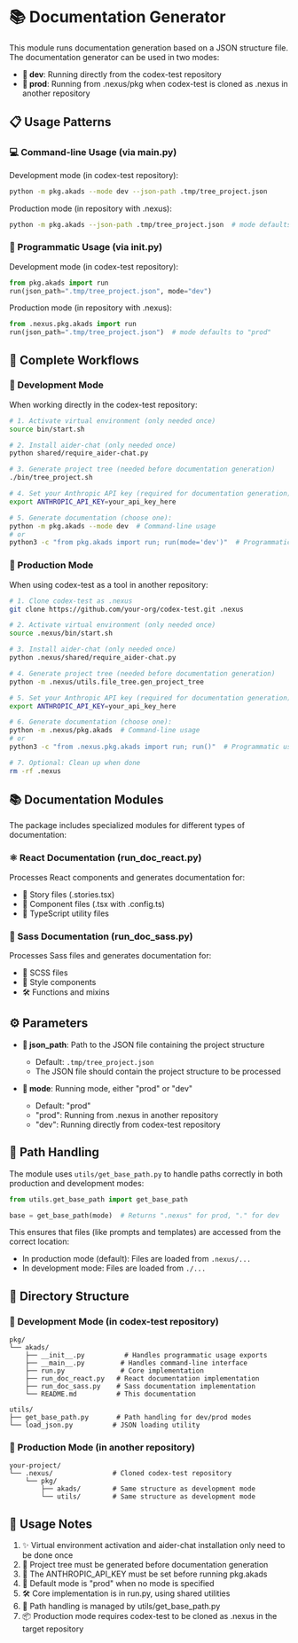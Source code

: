 # 📚 Documentation Generator

This module runs documentation generation based on a JSON structure file. The documentation generator can be used in two modes:
- **🔧 dev**: Running directly from the codex-test repository
- **🚀 prod**: Running from .nexus/pkg when codex-test is cloned as .nexus in another repository

## 📋 Usage Patterns

### 💻 Command-line Usage (via __main__.py)

Development mode (in codex-test repository):
```bash
python -m pkg.akads --mode dev --json-path .tmp/tree_project.json
```

Production mode (in repository with .nexus):
```bash
python -m pkg.akads --json-path .tmp/tree_project.json  # mode defaults to "prod"
```

### 🔧 Programmatic Usage (via __init__.py)

Development mode (in codex-test repository):
```python
from pkg.akads import run
run(json_path=".tmp/tree_project.json", mode="dev")
```

Production mode (in repository with .nexus):
```python
from .nexus.pkg.akads import run
run(json_path=".tmp/tree_project.json")  # mode defaults to "prod"
```

## 🚀 Complete Workflows

### 🔧 Development Mode

When working directly in the codex-test repository:

```bash
# 1. Activate virtual environment (only needed once)
source bin/start.sh

# 2. Install aider-chat (only needed once)
python shared/require_aider-chat.py

# 3. Generate project tree (needed before documentation generation)
./bin/tree_project.sh

# 4. Set your Anthropic API key (required for documentation generation)
export ANTHROPIC_API_KEY=your_api_key_here

# 5. Generate documentation (choose one):
python -m pkg.akads --mode dev  # Command-line usage
# or
python3 -c "from pkg.akads import run; run(mode='dev')"  # Programmatic usage
```

### 🚀 Production Mode

When using codex-test as a tool in another repository:

```bash
# 1. Clone codex-test as .nexus
git clone https://github.com/your-org/codex-test.git .nexus

# 2. Activate virtual environment (only needed once)
source .nexus/bin/start.sh

# 3. Install aider-chat (only needed once)
python .nexus/shared/require_aider-chat.py

# 4. Generate project tree (needed before documentation generation)
python -m .nexus/utils.file_tree.gen_project_tree

# 5. Set your Anthropic API key (required for documentation generation)
export ANTHROPIC_API_KEY=your_api_key_here

# 6. Generate documentation (choose one):
python -m .nexus/pkg.akads  # Command-line usage
# or
python3 -c "from .nexus.pkg.akads import run; run()"  # Programmatic usage

# 7. Optional: Clean up when done
rm -rf .nexus
```

## 📚 Documentation Modules

The package includes specialized modules for different types of documentation:

### ⚛️ React Documentation (run_doc_react.py)
Processes React components and generates documentation for:
- 📖 Story files (.stories.tsx)
- 🔧 Component files (.tsx with .config.ts)
- 📝 TypeScript utility files

### 🎨 Sass Documentation (run_doc_sass.py)
Processes Sass files and generates documentation for:
- 🎯 SCSS files
- 🔧 Style components
- 🛠️ Functions and mixins

## ⚙️ Parameters

- **📄 json_path**: Path to the JSON file containing the project structure
  - Default: `.tmp/tree_project.json`
  - The JSON file should contain the project structure to be processed

- **🔧 mode**: Running mode, either "prod" or "dev"
  - Default: "prod"
  - "prod": Running from .nexus in another repository
  - "dev": Running directly from codex-test repository

## 🔄 Path Handling

The module uses `utils/get_base_path.py` to handle paths correctly in both production and development modes:

```python
from utils.get_base_path import get_base_path

base = get_base_path(mode)  # Returns ".nexus" for prod, "." for dev
```

This ensures that files (like prompts and templates) are accessed from the correct location:
- In production mode (default): Files are loaded from `.nexus/...`
- In development mode: Files are loaded from `./...`

## 📁 Directory Structure

### 🔧 Development Mode (in codex-test repository)
```
pkg/
└── akads/
    ├── __init__.py          # Handles programmatic usage exports
    ├── __main__.py         # Handles command-line interface
    ├── run.py              # Core implementation
    ├── run_doc_react.py   # React documentation implementation
    ├── run_doc_sass.py    # Sass documentation implementation
    └── README.md          # This documentation

utils/
├── get_base_path.py       # Path handling for dev/prod modes
└── load_json.py          # JSON loading utility
```

### 🚀 Production Mode (in another repository)
```
your-project/
└── .nexus/               # Cloned codex-test repository
    └── pkg/
        ├── akads/        # Same structure as development mode
        └── utils/        # Same structure as development mode
```

## 📝 Usage Notes

1. ✨ Virtual environment activation and aider-chat installation only need to be done once
2. 🔄 Project tree must be generated before documentation generation
3. 🔑 The ANTHROPIC_API_KEY must be set before running pkg.akads
4. 🚀 Default mode is "prod" when no mode is specified
5. 🛠️ Core implementation is in run.py, using shared utilities
6. 🔧 Path handling is managed by utils/get_base_path.py
7. 📦 Production mode requires codex-test to be cloned as .nexus in the target repository
